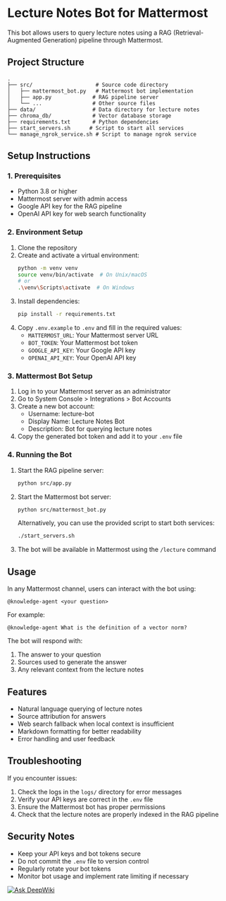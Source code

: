 # Lecture Notes Bot for Mattermost

This bot allows users to query lecture notes using a RAG (Retrieval-Augmented Generation) pipeline through Mattermost.

## Project Structure

```
.
├── src/                    # Source code directory
│   ├── mattermost_bot.py   # Mattermost bot implementation
│   ├── app.py             # RAG pipeline server
│   └── ...                # Other source files
├── data/                  # Data directory for lecture notes
├── chroma_db/             # Vector database storage
├── requirements.txt       # Python dependencies
├── start_servers.sh      # Script to start all services
└── manage_ngrok_service.sh # Script to manage ngrok service
```

## Setup Instructions

### 1. Prerequisites

- Python 3.8 or higher
- Mattermost server with admin access
- Google API key for the RAG pipeline
- OpenAI API key for web search functionality

### 2. Environment Setup

1. Clone the repository
2. Create and activate a virtual environment:
   ```bash
   python -m venv venv
   source venv/bin/activate  # On Unix/macOS
   # or
   .\venv\Scripts\activate  # On Windows
   ```
3. Install dependencies:
   ```bash
   pip install -r requirements.txt
   ```
4. Copy `.env.example` to `.env` and fill in the required values:
   - `MATTERMOST_URL`: Your Mattermost server URL
   - `BOT_TOKEN`: Your Mattermost bot token
   - `GOOGLE_API_KEY`: Your Google API key
   - `OPENAI_API_KEY`: Your OpenAI API key

### 3. Mattermost Bot Setup

1. Log in to your Mattermost server as an administrator
2. Go to System Console > Integrations > Bot Accounts
3. Create a new bot account:
   - Username: lecture-bot
   - Display Name: Lecture Notes Bot
   - Description: Bot for querying lecture notes
4. Copy the generated bot token and add it to your `.env` file

### 4. Running the Bot

1. Start the RAG pipeline server:
   ```bash
   python src/app.py
   ```

2. Start the Mattermost bot server:
   ```bash
   python src/mattermost_bot.py
   ```

   Alternatively, you can use the provided script to start both services:
   ```bash
   ./start_servers.sh
   ```

3. The bot will be available in Mattermost using the `/lecture` command

## Usage

In any Mattermost channel, users can interact with the bot using:

```
@knowledge-agent <your question>
```

For example:
```
@knowledge-agent What is the definition of a vector norm?
```

The bot will respond with:
1. The answer to your question
2. Sources used to generate the answer
3. Any relevant context from the lecture notes

## Features

- Natural language querying of lecture notes
- Source attribution for answers
- Web search fallback when local context is insufficient
- Markdown formatting for better readability
- Error handling and user feedback

## Troubleshooting

If you encounter issues:

1. Check the logs in the `logs/` directory for error messages
2. Verify your API keys are correct in the `.env` file
3. Ensure the Mattermost bot has proper permissions
4. Check that the lecture notes are properly indexed in the RAG pipeline

## Security Notes

- Keep your API keys and bot tokens secure
- Do not commit the `.env` file to version control
- Regularly rotate your bot tokens
- Monitor bot usage and implement rate limiting if necessary 

[![Ask DeepWiki](https://deepwiki.com/badge.svg)](https://deepwiki.com/ronin207/na-agent)
